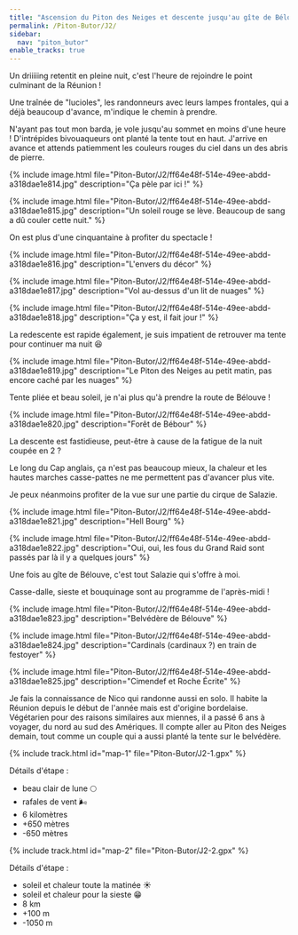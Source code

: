 ```yaml
---
title: "Ascension du Piton des Neiges et descente jusqu'au gîte de Bélouve"
permalink: /Piton-Butor/J2/
sidebar:
  nav: "piton_butor"
enable_tracks: true
---
```


Un driiiiing retentit en pleine nuit, c'est l'heure de rejoindre le point culminant de la Réunion !

Une traînée de "lucioles", les randonneurs avec leurs lampes frontales, qui a déjà beaucoup d'avance, m'indique le chemin à prendre.

N'ayant pas tout mon barda, je vole jusqu'au sommet en moins d'une heure !
D'intrépides bivouaqueurs ont planté la tente tout en haut.
J'arrive en avance et attends patiemment les couleurs rouges du ciel dans un des abris de pierre.

{% include image.html file="Piton-Butor/J2/ff64e48f-514e-49ee-abdd-a318dae1e814.jpg" description="Ça pèle par ici !" %}

{% include image.html file="Piton-Butor/J2/ff64e48f-514e-49ee-abdd-a318dae1e815.jpg" description="Un soleil rouge se lève. Beaucoup de sang a dû couler cette nuit." %}

On est plus d'une cinquantaine à profiter du spectacle !

{% include image.html file="Piton-Butor/J2/ff64e48f-514e-49ee-abdd-a318dae1e816.jpg" description="L'envers du décor" %}

{% include image.html file="Piton-Butor/J2/ff64e48f-514e-49ee-abdd-a318dae1e817.jpg" description="Vol au-dessus d'un lit de nuages" %}

{% include image.html file="Piton-Butor/J2/ff64e48f-514e-49ee-abdd-a318dae1e818.jpg" description="Ça y est, il fait jour !" %}

La redescente est rapide également, je suis impatient de retrouver ma tente pour continuer ma nuit :satisfied:

{% include image.html file="Piton-Butor/J2/ff64e48f-514e-49ee-abdd-a318dae1e819.jpg" description="Le Piton des Neiges au petit matin, pas encore caché par les nuages" %}

Tente pliée et beau soleil, je n'ai plus qu'à prendre la route de Bélouve !

{% include image.html file="Piton-Butor/J2/ff64e48f-514e-49ee-abdd-a318dae1e820.jpg" description="Forêt de Bébour" %}

La descente est fastidieuse, peut-être à cause de la fatigue de la nuit coupée en 2 ?

Le long du Cap anglais, ça n'est pas beaucoup mieux, la chaleur et les hautes marches casse-pattes ne me permettent pas d'avancer plus vite.

Je peux néanmoins profiter de la vue sur une partie du cirque de Salazie.

{% include image.html file="Piton-Butor/J2/ff64e48f-514e-49ee-abdd-a318dae1e821.jpg" description="Hell Bourg" %}

{% include image.html file="Piton-Butor/J2/ff64e48f-514e-49ee-abdd-a318dae1e822.jpg" description="Oui, oui, les fous du Grand Raid sont passés par là il y a quelques jours" %}

Une fois au gîte de Bélouve, c'est tout Salazie qui s'offre à moi.

Casse-dalle, sieste et bouquinage sont au programme de l'après-midi !

{% include image.html file="Piton-Butor/J2/ff64e48f-514e-49ee-abdd-a318dae1e823.jpg" description="Belvédère de Bélouve" %}

{% include image.html file="Piton-Butor/J2/ff64e48f-514e-49ee-abdd-a318dae1e824.jpg" description="Cardinals (cardinaux ?) en train de festoyer" %}

{% include image.html file="Piton-Butor/J2/ff64e48f-514e-49ee-abdd-a318dae1e825.jpg" description="Cimendef et Roche Écrite" %}

Je fais la connaissance de Nico qui randonne aussi en solo.
Il habite la Réunion depuis le début de l'année mais est d'origine bordelaise.
Végétarien pour des raisons similaires aux miennes, il a passé 6 ans à voyager, du nord au sud des Amériques.
Il compte aller au Piton des Neiges demain, tout comme un couple qui a aussi planté la tente sur le belvédère.

{% include track.html id="map-1" file="Piton-Butor/J2-1.gpx" %}

Détails d'étape :
* beau clair de lune :full_moon:
* rafales de vent :wind_face:
* 6 kilomètres
* +650 mètres
* -650 mètres

{% include track.html id="map-2" file="Piton-Butor/J2-2.gpx" %}

Détails d'étape :
* soleil et chaleur toute la matinée :sunny:
* soleil et chaleur pour la sieste :grin:
* 8 km
* +100 m
* -1050 m
